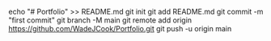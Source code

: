 echo "# Portfolio" >> README.md
git init
git add README.md
git commit -m "first commit"
git branch -M main
git remote add origin https://github.com/WadeJCook/Portfolio.git
git push -u origin main
